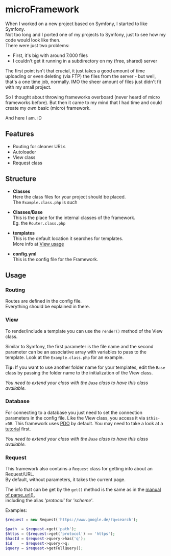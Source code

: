 # microFramework

When I worked on a new project based on Symfony, I started to like Symfony.  
Not too long and I ported one of my projects to Symfony, just to see how my code would look like then.  
There were just two problems:

* First, it's big with around 7.000 files
* I couldn't get it running in a subdirectory on my (free, shared) server

The first point isn't that crucial, it just takes a good amount of time
uploading or even deleting (via FTP) the files from the server - but well,
that's a one time job, normally.
IMO the sheer amount of files just didn't fit with my small project.

So I thought about throwing frameworks overboard (never heard of micro frameworks before).
But then it came to my mind that I had time and could create my *own* basic (micro) framework.

And here I am. :D


## Features

* Routing for cleaner URLs
* Autoloader
* View class
* Request class


## Structure

- **Classes**  
  Here the class files for your project should be placed.  
  The `Example.class.php` is such
  
- **Classes/Base**  
  This is the place for the internal classes of the framework.  
  Eg. the `Router.class.php`
  
- **templates**  
  This is the default location it searches for templates.  
  More info at [View usage](#custom-tpl-dir)

- **config.yml**  
  This is the config file for the Framework.


## Usage

### Routing

Routes are defined in the config file.  
Everything should be explained in there.

### View

To render/include a template you can use the `render()` method of the View class.

Similar to Symfony, the first parameter is the file name and the second parameter
can be an associative array with variables to pass to the template.
Look at the `Example.class.php` for an example.

<a name="custom-tpl-dir"></a> **Tip:** If you want to use another folder name for your templates,
edit the `Base` class by passing the folder name to the initialization of the View class.

*You need to extend your class with the `Base` class to have this class available.*

### Database

For connecting to a database you just need to set the connection parameters in the config file.
Like the View class, you access it via `$this->DB`.
This framework uses [PDO](http://php.net/manual/de/book.pdo.php) by default.
You may need to take a look at a [tutorial](https://phpdelusions.net/pdo) first.

*You need to extend your class with the `Base` class to have this class available.*

### Request

This framework also contains a `Request` class for getting info about an Request/URL.  
By default, without parameters, it takes the current page.

The info that can be get by the `get()` method is the same as in the
[manual of parse_url()](http://php.net/manual/en/function.parse-url.php#refsect1-function.parse-url-returnvalues),  
including the alias *'protocol'* for *'scheme'*.

Examples:
```php
$request = new Request('https://www.google.de/?q=search');

$path  = $request->get('path');
$https = ($request->get('protocol') == 'https');
$hasId = $request->query->has('q');
$id    = $request->query->q;
$query = $request->getFullQuery();
```

